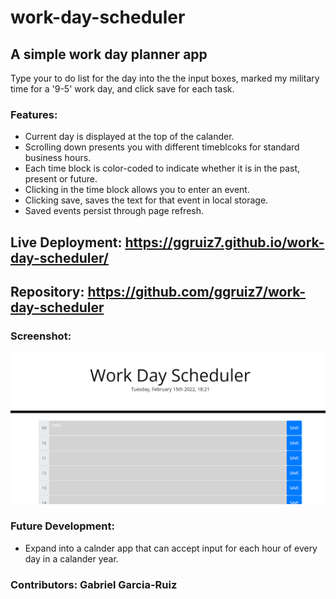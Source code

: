 # work-day-scheduler

## A simple work day planner app

Type your to do list for the day into the the input boxes, marked my military time for a '9-5' work day, and click save for each task.

### Features:

- Current day is displayed at the top of the calander.
- Scrolling down presents you with different timeblcoks for standard business hours.
- Each time block is color-coded to indicate whether it is in the past, present or future.
- Clicking in the time block allows you to enter an event.
- Clicking save, saves the text for that event in local storage.
- Saved events persist through page refresh.

## Live Deployment: https://ggruiz7.github.io/work-day-scheduler/

## Repository: https://github.com/ggruiz7/work-day-scheduler

### Screenshot:

![image](https://github.com/ggruiz7/work-day-scheduler/blob/main/assets/images/work-day-planner.png)

### Future Development:

- Expand into a calnder app that can accept input for each hour of every day in a calander year.

### Contributors: Gabriel Garcia-Ruiz
